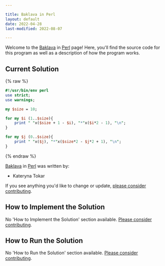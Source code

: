```yaml
---

title: Baklava in Perl
layout: default
date: 2022-04-28
last-modified: 2022-08-07

---
```


Welcome to the [Baklava](https://sampleprograms.io/projects/baklava) in [Perl](https://sampleprograms.io/languages/perl) page! Here, you'll find the source code for this program as well as a description of how the program works.

## Current Solution

{% raw %}

```perl
#!/usr/bin/env perl
use strict;
use warnings;

my $size = 10;

for my $i (1..$size){
    print " "x($size + 1 - $i), "*"x($i*2 - 1), "\n";
}

for my $j (0..$size){
    print " "x($j), "*"x($size*2 - $j*2 + 1), "\n";
}
```

{% endraw %}

[Baklava](https://sampleprograms.io/projects/baklava) in [Perl](https://sampleprograms.io/languages/perl) was written by:

- Kateryna Tokar

If you see anything you'd like to change or update, [please consider contributing](https://github.com/TheRenegadeCoder/sample-programs).

## How to Implement the Solution

No 'How to Implement the Solution' section available. [Please consider contributing](https://github.com/TheRenegadeCoder/sample-programs-website).

## How to Run the Solution

No 'How to Run the Solution' section available. [Please consider contributing](https://github.com/TheRenegadeCoder/sample-programs-website).